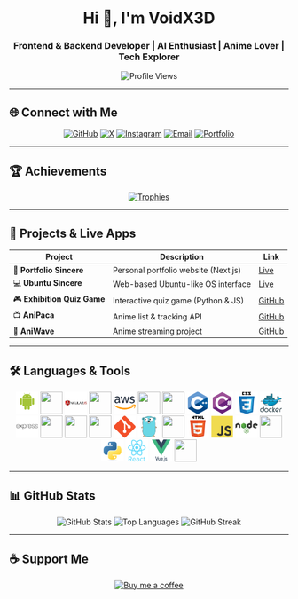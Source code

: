 <h1 align="center">Hi 👋, I'm VoidX3D</h1>
<h3 align="center">Frontend & Backend Developer | AI Enthusiast | Anime Lover | Tech Explorer</h3>

<p align="center">
  <img src="https://komarev.com/ghpvc/?username=voidx3d&label=Profile%20views&color=ffffff&style=flat" alt="Profile Views" />
</p>

---

## 🌐 Connect with Me
<p align="center">
  <a href="https://github.com/VoidX3D" target="_blank"><img src="https://img.shields.io/badge/GitHub-%23121011.svg?style=for-the-badge&logo=github&logoColor=white" alt="GitHub"/></a>
  <a href="https://x.com/VortexVoidX3D?s=09" target="_blank"><img src="https://img.shields.io/badge/X-%231DA1F2.svg?style=for-the-badge&logo=x&logoColor=white" alt="X"/></a>
  <a href="https://www.instagram.com/taste_of_lifezigsh=MTZ3NW5jNXA1NWF2dw==" target="_blank"><img src="https://img.shields.io/badge/Instagram-%23E4405F.svg?style=for-the-badge&logo=instagram&logoColor=white" alt="Instagram"/></a>
  <a href="mailto:playzspreston2@gmail.com" target="_blank"><img src="https://img.shields.io/badge/Email-%23D14836.svg?style=for-the-badge&logo=gmail&logoColor=white" alt="Email"/></a>
  <a href="https://VoidX3D.netlify.app" target="_blank"><img src="https://img.shields.io/badge/Portfolio-%2300D1B2.svg?style=for-the-badge&logo=google-chrome&logoColor=white" alt="Portfolio"/></a>
</p>

---

## 🏆 Achievements
<p align="center">
  <a href="https://github.com/ryo-ma/github-profile-trophy"><img src="https://github-profile-trophy.vercel.app/?username=voidx3d&theme=darkhub&margin-w=10&margin-h=10" alt="Trophies" /></a>
</p>

---

## 🚀 Projects & Live Apps
| Project | Description | Link |
|---------|-------------|------|
| 🌟 **Portfolio Sincere** | Personal portfolio website (Next.js) | [Live](https://portfolio-sincere.vercel.app/) |
| 💻 **Ubuntu Sincere** | Web-based Ubuntu-like OS interface | [Live](https://ubuntu-sincere.vercel.app/) |
| 🎮 **Exhibition Quiz Game** | Interactive quiz game (Python & JS) | [GitHub](https://github.com/VoidX3D/exhibition-quiz-prototype) |
| 📺 **AniPaca** | Anime list & tracking API | [GitHub](https://github.com/VoidX3D/anipaca) |
| 🌊 **AniWave** | Anime streaming project | [GitHub](https://github.com/VoidX3D/aniwave) |

---

## 🛠️ Languages & Tools
<p align="center">
  <!-- Rows of tools and languages -->
  <img src="https://raw.githubusercontent.com/devicons/devicon/master/icons/android/android-original-wordmark.svg" width="40" height="40"/>
  <img src="https://angular.io/assets/images/logos/angular/angular.svg" width="40" height="40"/>
  <img src="https://raw.githubusercontent.com/devicons/devicon/master/icons/angularjs/angularjs-original-wordmark.svg" width="40" height="40"/>
  <img src="https://cdn.worldvectorlogo.com/logos/arduino-1.svg" width="40" height="40"/>
  <img src="https://raw.githubusercontent.com/devicons/devicon/master/icons/amazonwebservices/amazonwebservices-original-wordmark.svg" width="40" height="40"/>
  <img src="https://www.vectorlogo.zone/logos/gnu_bash/gnu_bash-icon.svg" width="40" height="40"/>
  <img src="https://download.blender.org/branding/community/blender_community_badge_white.svg" width="40" height="40"/>
  <img src="https://raw.githubusercontent.com/devicons/devicon/master/icons/cplusplus/cplusplus-original.svg" width="40" height="40"/>
  <img src="https://raw.githubusercontent.com/devicons/devicon/master/icons/csharp/csharp-original.svg" width="40" height="40"/>
  <img src="https://raw.githubusercontent.com/devicons/devicon/master/icons/css3/css3-original-wordmark.svg" width="40" height="40"/>
  <img src="https://raw.githubusercontent.com/devicons/devicon/master/icons/docker/docker-original-wordmark.svg" width="40" height="40"/>
  <img src="https://raw.githubusercontent.com/devicons/devicon/master/icons/express/express-original-wordmark.svg" width="40" height="40"/>
  <img src="https://www.vectorlogo.zone/logos/figma/figma-icon.svg" width="40" height="40"/>
  <img src="https://www.vectorlogo.zone/logos/flutterio/flutterio-icon.svg" width="40" height="40"/>
  <img src="https://www.vectorlogo.zone/logos/google_cloud/google_cloud-icon.svg" width="40" height="40"/>
  <img src="https://raw.githubusercontent.com/devicons/devicon/master/icons/git/git-original.svg" width="40" height="40"/>
  <img src="https://raw.githubusercontent.com/devicons/devicon/master/icons/go/go-original.svg" width="40" height="40"/>
  <img src="https://www.vectorlogo.zone/logos/graphql/graphql-icon.svg" width="40" height="40"/>
  <img src="https://raw.githubusercontent.com/devicons/devicon/master/icons/html5/html5-original-wordmark.svg" width="40" height="40"/>
  <img src="https://raw.githubusercontent.com/devicons/devicon/master/icons/javascript/javascript-original.svg" width="40" height="40"/>
  <img src="https://raw.githubusercontent.com/devicons/devicon/master/icons/nodejs/nodejs-original-wordmark.svg" width="40" height="40"/>
  <img src="https://cdn.worldvectorlogo.com/logos/nextjs-2.svg" width="40" height="40"/>
  <img src="https://raw.githubusercontent.com/devicons/devicon/master/icons/python/python-original.svg" width="40" height="40"/>
  <img src="https://raw.githubusercontent.com/devicons/devicon/master/icons/react/react-original-wordmark.svg" width="40" height="40"/>
  <img src="https://raw.githubusercontent.com/devicons/devicon/master/icons/vuejs/vuejs-original-wordmark.svg" width="40" height="40"/>
  <img src="https://www.vectorlogo.zone/logos/unity3d/unity3d-icon.svg" width="40" height="40"/>
</p>

---

## 📊 GitHub Stats
<p align="center">
  <img src="https://github-readme-stats.vercel.app/api?username=voidx3d&show_icons=true&theme=dark" alt="GitHub Stats" />
  <img src="https://github-readme-stats.vercel.app/api/top-langs/?username=voidx3d&layout=compact&theme=dark" alt="Top Languages" />
  <img src="https://github-readme-streak-stats.herokuapp.com/?user=voidx3d&theme=dark" alt="GitHub Streak" />
</p>

---

## ☕ Support Me
<p align="center">
  <a href="https://www.buymeacoffee.com/prestonpla"> 
    <img src="https://cdn.buymeacoffee.com/buttons/v2/default-yellow.png" height="50" width="210" alt="Buy me a coffee"/>
  </a>
</p>
